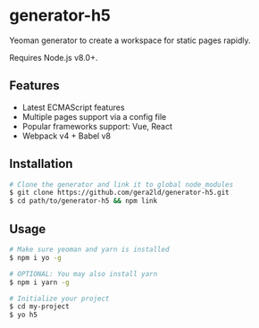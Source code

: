 generator-h5
===

Yeoman generator to create a workspace for static pages rapidly.

Requires Node.js v8.0+.

Features
---
- Latest ECMAScript features
- Multiple pages support via a config file
- Popular frameworks support: Vue, React
- Webpack v4 + Babel v8

Installation
---

``` sh
# Clone the generator and link it to global node_modules
$ git clone https://github.com/gera2ld/generator-h5.git
$ cd path/to/generator-h5 && npm link
```

Usage
---

``` sh
# Make sure yeoman and yarn is installed
$ npm i yo -g

# OPTIONAL: You may also install yarn
$ npm i yarn -g

# Initialize your project
$ cd my-project
$ yo h5
```
